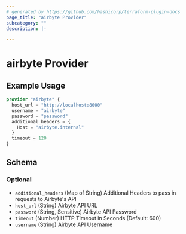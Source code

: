 ```yaml
---
# generated by https://github.com/hashicorp/terraform-plugin-docs
page_title: "airbyte Provider"
subcategory: ""
description: |-
  
---
```


# airbyte Provider



## Example Usage

```terraform
provider "airbyte" {
  host_url = "http://localhost:8000"
  username = "airbyte"
  password = "password"
  additional_headers = {
    Host = "airbyte.internal"
  }
  timeout = 120
}
```

<!-- schema generated by tfplugindocs -->
## Schema

### Optional

- `additional_headers` (Map of String) Additional Headers to pass in requests to Airbyte's API
- `host_url` (String) Airbyte API URL
- `password` (String, Sensitive) Airbyte API Password
- `timeout` (Number) HTTP Timeout in Seconds (Default: 600)
- `username` (String) Airbyte API Username
